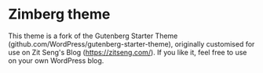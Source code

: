 # Zimberg theme

This theme is a fork of the Gutenberg Starter Theme (github.com/WordPress/gutenberg-starter-theme), originally
customised for use on Zit Seng's Blog (https://zitseng.com/). If you like it, feel free to use on your own
WordPress blog.

